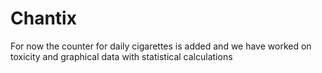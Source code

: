 # Chantix
For now the counter for daily cigarettes is added and we have worked on toxicity and graphical data with statistical calculations
